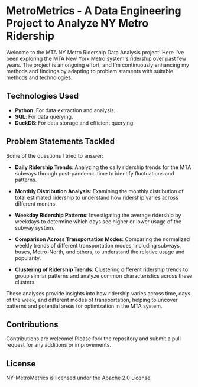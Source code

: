 # MetroMetrics - A Data Engineering Project to Analyze NY Metro Ridership

Welcome to the MTA NY Metro Ridership Data Analysis project! Here I've been exploring the MTA New York Metro system's ridership over past few years. The project is an ongoing effort, and I'm continuously enhancing my methods and findings by adapting to problem staments with suitable methods and technologies.

## Technologies Used
- **Python**: For data extraction and analysis.
- **SQL**: For data querying.
- **DuckDB**: For data storage and efficient querying.

## Problem Statements Tackled
Some of the questions I tried to answer:

- **Daily Ridership Trends**: Analyzing the daily ridership trends for the MTA subways through post-pandemic time to identify fluctuations and patterns.

- **Monthly Distribution Analysis**: Examining the monthly distribution of total estimated ridership to understand how ridership varies across different months.

- **Weekday Ridership Patterns**: Investigating the average ridership by weekdays to determine which days see higher or lower usage of the subway system.

- **Comparison Across Transportation Modes**: Comparing the normalized weekly trends of different transportation modes, including subways, buses, Metro-North, and others, to understand the relative usage and popularity.

- **Clustering of Ridership Trends**: Clustering different ridership trends to group similar patterns and analyze common characteristics across these clusters.

These analyses provide insights into how ridership varies across time, days of the week, and different modes of transportation, helping to uncover patterns and potential areas for optimization in the MTA system.

## Contributions
Contributions are welcome! Please fork the repository and submit a pull request for any additions or improvements.

## License
NY-MetroMetrics is licensed under the Apache 2.0 License.